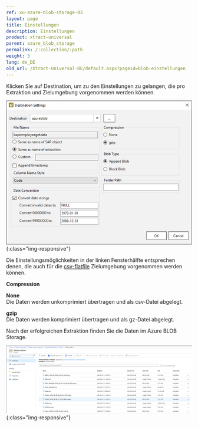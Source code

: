 ```yaml
---
ref: xu-azure-blob-storage-03
layout: page
title: Einstellungen
description: Einstellungen
product: xtract-universal
parent: azure_blob_storage
permalink: /:collection/:path
weight: 3
lang: de_DE
old_url: /Xtract-Universal-DE/default.aspx?pageid=blob-einstellungen
---
```


Klicken Sie auf Destination, um zu den Einstellungen zu gelangen, die pro Extraktion und Zielumgebung vorgenommen werden können.

![xu-azure-blob-con-03](/img/content/xu-azure-blob-con-03.png){:class="img-responsive"}

Die Einstellungsmöglichkeiten in der linken Fensterhälfte entsprechen denen, die auch für die [csv-flatfile](../zielumgebungen/csv-einstellungen-der-zielumgebung) Zielumgebung vorgenommen werden können.

**Compression**

**None**<br>
Die Daten werden unkomprimiert übertragen und als csv-Datei abgelegt.

**gzip**<br>
Die Daten werden komprimiert übertragen und  als gz-Datei abgelegt. 

Nach der erfolgreichen Extraktion finden Sie die Daten im Azure BLOB Storage.

![azure-blob-file-gz](/img/content/azure-blob-file-gz.png){:class="img-responsive"}

